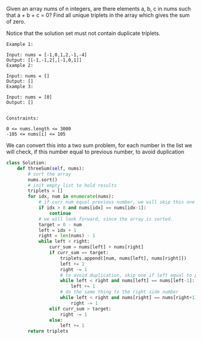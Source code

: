 Given an array nums of n integers, are there elements a, b, c in nums such that a + b + c = 0? Find all unique triplets in the array which gives the sum of zero.

Notice that the solution set must not contain duplicate triplets.

```
Example 1:

Input: nums = [-1,0,1,2,-1,-4]
Output: [[-1,-1,2],[-1,0,1]]
Example 2:

Input: nums = []
Output: []
Example 3:

Input: nums = [0]
Output: []
 

Constraints:

0 <= nums.length <= 3000
-105 <= nums[i] <= 105
```

We can convert this into a two sum problem,  for each number in the list we will check, if this number 
equal to previous number, to avoid duplication

````python
class Solution:
    def threeSum(self, nums):
        # sort the array
        nums.sort()
        # init empty list to hold results
        triplets = []
        for idx, num in enumerate(nums):
            # if curr num equal previous number, we will skip this one
            if idx > 0 and nums[idx] == nums[idx-1]:
                continue
            # we will look forward, since the array is sorted. 
            target = 0 - num
            left = idx + 1
            right = len(nums) - 1
            while left < right:
                curr_sum = nums[left] + nums[right]
                if curr_sum == target:
                    triplets.append([num, nums[left], nums[right]])
                    left += 1
                    right -= 1 
                    # to avoid duplication, skip one if left equal to previous number
                    while left < right and nums[left] == nums[left-1]:
                        left += 1
                    # do the same thing to the right side number
                    while left < right and nums[right] == nums[right+1]:
                        right -= 1
                elif curr_sum > target:
                    right -= 1
                else:
                    left += 1
        return triplets
````